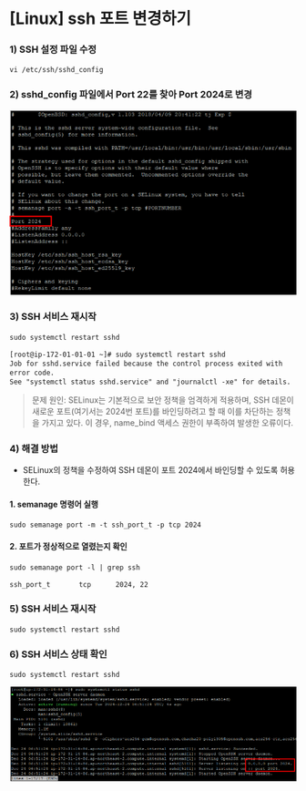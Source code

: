 # [Linux] ssh 포트 변경하기

### 1) SSH 설정 파일 수정
```
vi /etc/ssh/sshd_config
```

### 2) sshd_config 파일에서 Port 22를 찾아 Port 2024로 변경

![](https://github.com/dididiri1/TIL/blob/main/Server/images/01_01.png?raw=true)

### 3) SSH 서비스 재시작
```
sudo systemctl restart sshd
```


```
[root@ip-172-01-01-01 ~]# sudo systemctl restart sshd  
Job for sshd.service failed because the control process exited with error code.  
See "systemctl status sshd.service" and "journalctl -xe" for details.  
```

>문제 원인: SELinux는 기본적으로 보안 정책을 엄격하게 적용하며, SSH 데몬이 새로운 포트(여기서는 2024번 포트)를 바인딩하려고 할 때 
> 이를 차단하는 정책을 가지고 있다. 이 경우, name_bind 액세스 권한이 부족하여 발생한 오류이다.

### 4) 해결 방법
- SELinux의 정책을 수정하여 SSH 데몬이 포트 2024에서 바인딩할 수 있도록 허용한다.

#### 1. semanage 명령어 실행
```
sudo semanage port -m -t ssh_port_t -p tcp 2024
```

#### 2. 포트가 정상적으로 열렸는지 확인
```
sudo semanage port -l | grep ssh
```
```
ssh_port_t       tcp      2024, 22
```

### 5) SSH 서비스 재시작
```
sudo systemctl restart sshd
```
### 6) SSH 서비스 상태 확인
```
sudo systemctl restart sshd
```

![](https://github.com/dididiri1/TIL/blob/main/Server/images/01_02.png?raw=true)
